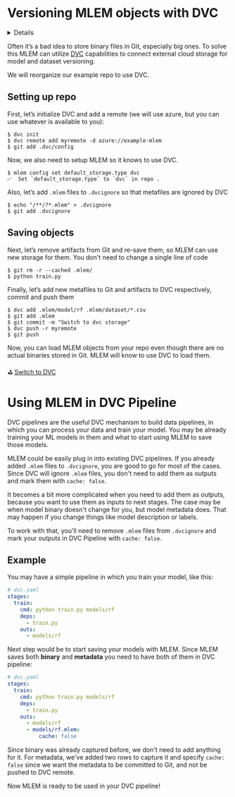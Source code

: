 # Versioning MLEM objects with DVC

<details>

### ⚙️ Expand for setup instructions

If you want to follow along with this tutorial and try MLEM, you can use our
[example repo](https://github.com/iterative/example-mlem-get-started).

```shell
$ git clone https://github.com/iterative/example-mlem-get-started
$ cd example-mlem-get-started
$ git checkout 1-dvc-mlem-init
```

Next let's create an isolated virtual environment to cleanly install all the
requirements (including MLEM) there:

```shell
$ python3 -m venv .venv
$ source .venv/bin/activate
$ pip install -r requirements.txt
```

</details>

Often it’s a bad idea to store binary files in Git, especially big ones. To
solve this MLEM can utilize [DVC](https://dvc.org/doc) capabilities to connect
external cloud storage for model and dataset versioning.

We will reorganize our example repo to use DVC.

## Setting up repo

First, let’s initialize DVC and add a remote (we will use azure, but you can use
whatever is available to you):

```cli
$ dvc init
$ dvc remote add myremote -d azure://example-mlem
$ git add .dvc/config
```

Now, we also need to setup MLEM so it knows to use DVC.

```cli
$ mlem config set default_storage.type dvc
✅  Set `default_storage.type` to `dvc` in repo .
```

Also, let’s add `.mlem` files to `.dvcignore` so that metafiles are ignored by
DVC

```cli
$ echo "/**/?*.mlem" > .dvcignore
$ git add .dvcignore
```

## Saving objects

Next, let’s remove artifacts from Git and re-save them, so MLEM can use new
storage for them. You don't need to change a single line of code

```cli
$ git rm -r --cached .mlem/
$ python train.py
```

Finally, let’s add new metafiles to Git and artifacts to DVC respectively,
commit and push them

```cli
$ dvc add .mlem/model/rf .mlem/dataset/*.csv
$ git add .mlem
$ git commit -m "Switch to dvc storage"
$ dvc push -r myremote
$ git push
```

Now, you can load MLEM objects from your repo even though there are no actual
binaries stored in Git. MLEM will know to use DVC to load them.

⛳
[Switch to DVC](https://github.com/iterative/example-mlem-get-started/tree/4-dvc-save-models)

# Using MLEM in DVC Pipeline

DVC pipelines are the useful DVC mechanism to build data pipelines, in which you
can process your data and train your model. You may be already training your ML
models in them and what to start using MLEM to save those models.

MLEM could be easily plug in into existing DVC pipelines. If you already added
`.mlem` files to `.dvcignore`, you are good to go for most of the cases. Since
DVC will ignore `.mlem` files, you don't need to add them as outputs and mark
them with `cache: false`.

It becomes a bit more complicated when you need to add them as outputs, because
you want to use them as inputs to next stages. The case may be when model binary
doesn't change for you, but model metadata does. That may happen if you change
things like model description or labels.

To work with that, you'll need to remove `.mlem` files from `.dvcignore` and
mark your outputs in DVC Pipeline with `cache: false`.

## Example

You may have a simple pipeline in which you train your model, like this:

```yaml
# dvc.yaml
stages:
  train:
    cmd: python train.py models/rf
    deps:
      - train.py
    outs:
      - models/rf
```

Next step would be to start saving your models with MLEM. Since MLEM saves both
**binary** and **metadata** you need to have both of them in DVC pipeline:

```yaml
# dvc.yaml
stages:
  train:
    cmd: python train.py models/rf
    deps:
      - train.py
    outs:
      - models/rf
      - models/rf.mlem:
          cache: false
```

Since binary was already captured before, we don't need to add anything for it.
For metadata, we've added two rows to capture it and specify `cache: false`
since we want the metadata to be committed to Git, and not be pushed to DVC
remote.

Now MLEM is ready to be used in your DVC pipeline!
